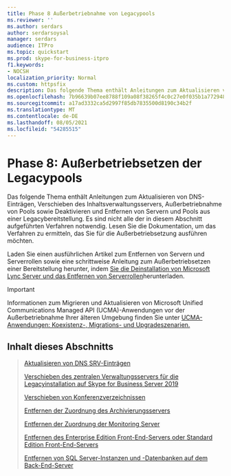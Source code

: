 ```yaml
---
title: Phase 8 Außerbetriebnahme von Legacypools
ms.reviewer: ''
ms.author: serdars
author: serdarsoysal
manager: serdars
audience: ITPro
ms.topic: quickstart
ms.prod: skype-for-business-itpro
f1.keywords:
- NOCSH
localization_priority: Normal
ms.custom: httpsfix
description: Das folgende Thema enthält Anleitungen zum Aktualisieren von DNS-Einträgen, Verschieben des Inhaltsverwaltungsservers, Außerbetriebnahme von Pools sowie Deaktivieren und Entfernen von Servern und Pools aus einer Legacybereitstellung. Es sind nicht alle der in diesem Abschnitt aufgeführten Verfahren notwendig. Lesen Sie die Dokumentation, um das Verfahren zu ermitteln, das Sie für die Außerbetriebsetzung ausführen möchten.
ms.openlocfilehash: 7b96639b07ee8788f109a08f38265f4c0c27e0f035b1a7729488d4064ec31208
ms.sourcegitcommit: a17ad3332ca5d2997f85db7835500d8190c34b2f
ms.translationtype: MT
ms.contentlocale: de-DE
ms.lasthandoff: 08/05/2021
ms.locfileid: "54285515"
---
```

# <a name="phase-8-decommission-legacy-pools"></a>Phase 8: Außerbetriebsetzen der Legacypools

Das folgende Thema enthält Anleitungen zum Aktualisieren von DNS-Einträgen, Verschieben des Inhaltsverwaltungsservers, Außerbetriebnahme von Pools sowie Deaktivieren und Entfernen von Servern und Pools aus einer Legacybereitstellung. Es sind nicht alle der in diesem Abschnitt aufgeführten Verfahren notwendig. Lesen Sie die Dokumentation, um das Verfahren zu ermitteln, das Sie für die Außerbetriebsetzung ausführen möchten. 
  
Laden Sie einen ausführlichen Artikel zum Entfernen von Servern und Serverrollen sowie eine schrittweise Anleitung zum Außerbetriebsetzen einer Bereitstellung herunter, indem [Sie die Deinstallation von Microsoft Lync Server und das Entfernen von Serverrollen](https://go.microsoft.com/fwlink/p/?linkId=246227)herunterladen. 
  
> [!IMPORTANT]
> Informationen zum Migrieren und Aktualisieren von Microsoft Unified Communications Managed API (UCMA)-Anwendungen vor der Außerbetriebnahme Ihrer älteren Umgebung finden Sie unter [UCMA-Anwendungen: Koexistenz-, Migrations- und Upgradeszenarien.](/previous-versions/office/jj728782(v=office.15))
  
## <a name="in-this-section"></a>Inhalt dieses Abschnitts

> [Aktualisieren von DNS SRV-Einträgen](update-dns-srv-records.md)
> 
> [Verschieben des zentralen Verwaltungsservers für die Legacyinstallation auf Skype for Business Server 2019](move-the-central-management-server.md)
> 
> [Verschieben von Konferenzverzeichnissen](move-conference-directories.md)
> 
> [Entfernen der Zuordnung des Archivierungsservers](remove-the-archiving-server-association.md)
> 
> [Entfernen der Zuordnung der Monitoring Server](remove-the-monitoring-server-association.md)
> 
> [Entfernen des Enterprise Edition Front-End-Servers oder Standard Edition Front-End-Servers](remove-the-front-end-server.md)
> 
> [Entfernen von SQL Server-Instanzen und -Datenbanken auf dem Back-End-Server](remove-sql-server-instances-and-databases-on-the-back-end-server.md)
